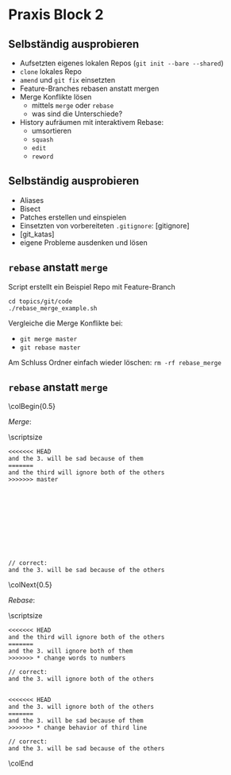 Praxis Block 2
==============


Selbständig ausprobieren
------------------------

* Aufsetzten eigenes lokalen Repos (`git init --bare --shared`)
* `clone` lokales Repo
* `amend` und `git fix` einsetzten
* Feature-Branches rebasen anstatt mergen
* Merge Konflikte lösen
  * mittels `merge` oder `rebase`
  * was sind die Unterschiede?
* History aufräumen mit interaktivem Rebase:
  * umsortieren
  * `squash`
  * `edit`
  * `reword`


Selbständig ausprobieren
------------------------

* Aliases
* Bisect
* Patches erstellen und einspielen
* Einsetzten von vorbereiteten `.gitignore`: [gitignore]
* [git_katas]
* eigene Probleme ausdenken und lösen


`rebase` anstatt `merge`
------------------------

Script erstellt ein Beispiel Repo mit Feature-Branch

~~~ {.bash}
cd topics/git/code
./rebase_merge_example.sh
~~~

Vergleiche die Merge Konflikte bei:

* `git merge master`
* `git rebase master`

Am Schluss Ordner einfach wieder löschen: `rm -rf rebase_merge`


`rebase` anstatt `merge`
------------------------

\colBegin{0.5}

*Merge*:

\scriptsize

~~~
<<<<<<< HEAD
and the 3. will be sad because of them
=======
and the third will ignore both of the others
>>>>>>> master











// correct:
and the 3. will be sad because of the others
~~~


\colNext{0.5}

*Rebase*:

\scriptsize

~~~
<<<<<<< HEAD
and the third will ignore both of the others
=======
and the 3. will ignore both of them
>>>>>>> * change words to numbers

// correct:
and the 3. will ignore both of the others


<<<<<<< HEAD
and the 3. will ignore both of the others
=======
and the 3. will be sad because of them
>>>>>>> * change behavior of third line

// correct:
and the 3. will be sad because of the others
~~~

\colEnd

